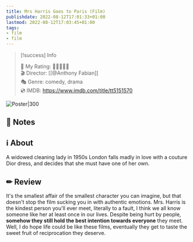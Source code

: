 ```yaml
---
title: Mrs Harris Goes to Paris (Film)
publishdate: 2022-08-12T17:01:33+01:00
lastmod: 2022-08-12T17:03:45+01:00
tags: 
- film
- film
---
```






> [!success] Info 
 > 
 > 🤔 My Rating: 💚💚💚💚🖤 <br> 🎬 Director: [[@Anthony Fabian]] <br> 🎭 Genre: comedy, drama <br> 💿 IMDB: https://www.imdb.com/title/tt5151570 <br> 

![Poster|300](https://m.media-amazon.com/images/M/MV5BY2UyOWJjMWEtNmIwYS00ZjM5LWEyYjMtMTI4NDBhMzViNmIyXkEyXkFqcGdeQXVyMDA4NzMyOA@@._V1_SX300.jpg)



## 📝 Notes





## ℹ️ About



A widowed cleaning lady in 1950s London falls madly in love with a couture Dior dress, and decides that she must have one of her own.



## ✏ Review



 It's the smallest affair of the smallest character you can imagine, but that doesn't stop the film sucking you in with authentic emotions. Mrs. Harris is the kindest person you'll ever meet, literally to a fault, I think we all know someone like her at least once in our lives. Despite being hurt by people, **somehow they still hold the best intention towards everyone** they meet. Well, I do hope life could be like these films, eventually they get to taste the sweet fruit of reciprocation they deserve.   





